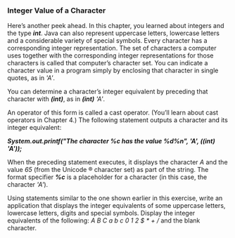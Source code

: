### Integer Value of a Character

Here’s another peek ahead. In this chapter, you learned
about integers and the type ***int***. Java can also represent uppercase letters, lowercase letters and a considerable
variety of special symbols. Every character has a corresponding integer representation. The
set of characters a computer uses together with the corresponding integer representations for those
characters is called that computer’s character set. You can indicate a character value in a program
simply by enclosing that character in single quotes, as in _'A'_.

You can determine a character’s integer equivalent by preceding that character with ***(int)***, as in
***(int)*** _'A'_.

An operator of this form is called a cast operator. (You’ll learn about cast operators in Chapter 4.)
The following statement outputs a character and its integer equivalent:

***System.out.printf("The character %c has the value %d%n", 'A', ((int) 'A'));***

When the preceding statement executes, it displays the character _A_ and the value _65_ (from the Unicode
® character set) as part of the string. The format specifier ***%c*** is a placeholder for a character (in
this case, the character _'A'_).

Using statements similar to the one shown earlier in this exercise, write an application that
displays the integer equivalents of some uppercase letters, lowercase letters, digits and special symbols.
Display the integer equivalents of the following: _A B C a b c 0 1 2 $ * + /_ and the blank
character.